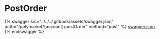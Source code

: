 # PostOrder

{% swagger src="../../../.gitbook/assets/swagger.json" path="/polymarket/{account}/postOrder" method="post" %}
[swagger.json](../../../.gitbook/assets/swagger.json)
{% endswagger %}
